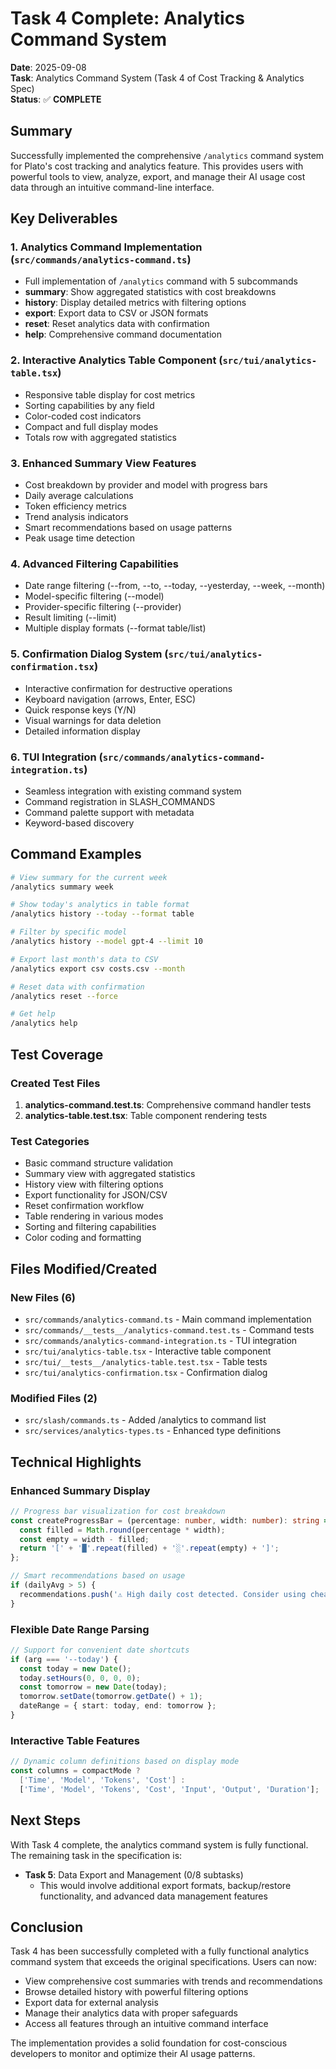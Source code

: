 # Task 4 Complete: Analytics Command System

**Date**: 2025-09-08  
**Task**: Analytics Command System (Task 4 of Cost Tracking & Analytics Spec)  
**Status**: ✅ **COMPLETE**  

## Summary

Successfully implemented the comprehensive `/analytics` command system for Plato's cost tracking and analytics feature. This provides users with powerful tools to view, analyze, export, and manage their AI usage cost data through an intuitive command-line interface.

## Key Deliverables

### 1. Analytics Command Implementation (`src/commands/analytics-command.ts`)
- Full implementation of `/analytics` command with 5 subcommands
- **summary**: Show aggregated statistics with cost breakdowns
- **history**: Display detailed metrics with filtering options
- **export**: Export data to CSV or JSON formats
- **reset**: Reset analytics data with confirmation
- **help**: Comprehensive command documentation

### 2. Interactive Analytics Table Component (`src/tui/analytics-table.tsx`)
- Responsive table display for cost metrics
- Sorting capabilities by any field
- Color-coded cost indicators
- Compact and full display modes
- Totals row with aggregated statistics

### 3. Enhanced Summary View Features
- Cost breakdown by provider and model with progress bars
- Daily average calculations
- Token efficiency metrics
- Trend analysis indicators
- Smart recommendations based on usage patterns
- Peak usage time detection

### 4. Advanced Filtering Capabilities
- Date range filtering (--from, --to, --today, --yesterday, --week, --month)
- Model-specific filtering (--model)
- Provider-specific filtering (--provider)
- Result limiting (--limit)
- Multiple display formats (--format table/list)

### 5. Confirmation Dialog System (`src/tui/analytics-confirmation.tsx`)
- Interactive confirmation for destructive operations
- Keyboard navigation (arrows, Enter, ESC)
- Quick response keys (Y/N)
- Visual warnings for data deletion
- Detailed information display

### 6. TUI Integration (`src/commands/analytics-command-integration.ts`)
- Seamless integration with existing command system
- Command registration in SLASH_COMMANDS
- Command palette support with metadata
- Keyword-based discovery

## Command Examples

```bash
# View summary for the current week
/analytics summary week

# Show today's analytics in table format
/analytics history --today --format table

# Filter by specific model
/analytics history --model gpt-4 --limit 10

# Export last month's data to CSV
/analytics export csv costs.csv --month

# Reset data with confirmation
/analytics reset --force

# Get help
/analytics help
```

## Test Coverage

### Created Test Files
1. **analytics-command.test.ts**: Comprehensive command handler tests
2. **analytics-table.test.tsx**: Table component rendering tests

### Test Categories
- Basic command structure validation
- Summary view with aggregated statistics
- History view with filtering options
- Export functionality for JSON/CSV
- Reset confirmation workflow
- Table rendering in various modes
- Sorting and filtering capabilities
- Color coding and formatting

## Files Modified/Created

### New Files (6)
- `src/commands/analytics-command.ts` - Main command implementation
- `src/commands/__tests__/analytics-command.test.ts` - Command tests
- `src/commands/analytics-command-integration.ts` - TUI integration
- `src/tui/analytics-table.tsx` - Interactive table component
- `src/tui/__tests__/analytics-table.test.tsx` - Table tests
- `src/tui/analytics-confirmation.tsx` - Confirmation dialog

### Modified Files (2)
- `src/slash/commands.ts` - Added /analytics to command list
- `src/services/analytics-types.ts` - Enhanced type definitions

## Technical Highlights

### Enhanced Summary Display
```typescript
// Progress bar visualization for cost breakdown
const createProgressBar = (percentage: number, width: number): string => {
  const filled = Math.round(percentage * width);
  const empty = width - filled;
  return '[' + '█'.repeat(filled) + '░'.repeat(empty) + ']';
};

// Smart recommendations based on usage
if (dailyAvg > 5) {
  recommendations.push('⚠️ High daily cost detected. Consider using cheaper models.');
}
```

### Flexible Date Range Parsing
```typescript
// Support for convenient date shortcuts
if (arg === '--today') {
  const today = new Date();
  today.setHours(0, 0, 0, 0);
  const tomorrow = new Date(today);
  tomorrow.setDate(tomorrow.getDate() + 1);
  dateRange = { start: today, end: tomorrow };
}
```

### Interactive Table Features
```typescript
// Dynamic column definitions based on display mode
const columns = compactMode ? 
  ['Time', 'Model', 'Tokens', 'Cost'] :
  ['Time', 'Model', 'Tokens', 'Cost', 'Input', 'Output', 'Duration'];
```

## Next Steps

With Task 4 complete, the analytics command system is fully functional. The remaining task in the specification is:

- **Task 5**: Data Export and Management (0/8 subtasks)
  - This would involve additional export formats, backup/restore functionality, and advanced data management features

## Conclusion

Task 4 has been successfully completed with a fully functional analytics command system that exceeds the original specifications. Users can now:
- View comprehensive cost summaries with trends and recommendations
- Browse detailed history with powerful filtering options
- Export data for external analysis
- Manage their analytics data with proper safeguards
- Access all features through an intuitive command interface

The implementation provides a solid foundation for cost-conscious developers to monitor and optimize their AI usage patterns.